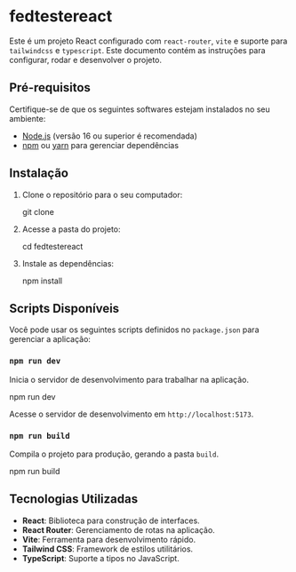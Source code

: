# fedtestereact

Este é um projeto React configurado com `react-router`, `vite` e suporte para `tailwindcss` e `typescript`. Este documento contém as instruções para configurar, rodar e desenvolver o projeto.

## Pré-requisitos

Certifique-se de que os seguintes softwares estejam instalados no seu ambiente:

- [Node.js](https://nodejs.org/) (versão 16 ou superior é recomendada)
- [npm](https://www.npmjs.com/) ou [yarn](https://yarnpkg.com/) para gerenciar dependências

## Instalação

1. Clone o repositório para o seu computador:
   
   git clone <url-do-repositorio>
   

2. Acesse a pasta do projeto:
   
   cd fedtestereact
   

3. Instale as dependências:
   
   npm install
   

## Scripts Disponíveis

Você pode usar os seguintes scripts definidos no `package.json` para gerenciar a aplicação:

### `npm run dev`
Inicia o servidor de desenvolvimento para trabalhar na aplicação.

npm run dev

Acesse o servidor de desenvolvimento em `http://localhost:5173`.


### `npm run build`
Compila o projeto para produção, gerando a pasta `build`.

npm run build

## Tecnologias Utilizadas

- **React**: Biblioteca para construção de interfaces.
- **React Router**: Gerenciamento de rotas na aplicação.
- **Vite**: Ferramenta para desenvolvimento rápido.
- **Tailwind CSS**: Framework de estilos utilitários.
- **TypeScript**: Suporte a tipos no JavaScript.

